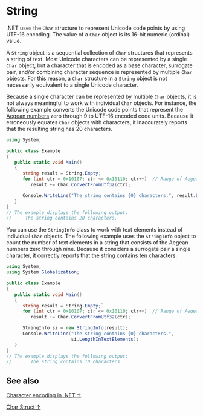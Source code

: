 # String

.NET uses the `Char` structure to represent Unicode code points by using UTF-16 encoding. The value of a `Char` object is its 16-bit numeric (ordinal) value.

A `String` object is a sequential collection of `Char` structures that represents a string of text. Most Unicode characters can be represented by a single `Char` object, but a character that is encoded as a base character, surrogate pair, and/or combining character sequence is represented by multiple `Char` objects. For this reason, a `Char` structure in a `String` object is not necessarily equivalent to a single Unicode character.

Because a single character can be represented by multiple `Char` objects, it is not always meaningful to work with individual `Char` objects. For instance, the following example converts the Unicode code points that represent the [Aegean numbers](https://en.wikipedia.org/wiki/Aegean_numerals) zero through 9 to UTF-16 encoded code units. Because it erroneously equates `Char` objects with characters, it inaccurately reports that the resulting string has 20 characters.

```csharp
using System;

public class Example
{
   public static void Main()
   {
      string result = String.Empty;
      for (int ctr = 0x10107; ctr <= 0x10110; ctr++)  // Range of Aegean numbers.
         result += Char.ConvertFromUtf32(ctr);

      Console.WriteLine("The string contains {0} characters.", result.Length);
   }
}
// The example displays the following output:
//     The string contains 20 characters.
```

You can use the `StringInfo` class to work with text elements instead of individual `Char` objects. The following example uses the `StringInfo` object to count the number of text elements in a string that consists of the Aegean numbers zero through nine. Because it considers a surrogate pair a single character, it correctly reports that the string contains ten characters.

```csharp
using System;
using System.Globalization;

public class Example
{
   public static void Main()
   {
      string result = String.Empty;`
      for (int ctr = 0x10107; ctr <= 0x10110; ctr++)  // Range of Aegean numbers.
         result += Char.ConvertFromUtf32(ctr);

      StringInfo si = new StringInfo(result);
      Console.WriteLine("The string contains {0} characters.",
                        si.LengthInTextElements);
   }
}
// The example displays the following output:
//       The string contains 10 characters.
```

## See also

[Character encoding in .NET ↑](https://docs.microsoft.com/en-us/dotnet/standard/base-types/character-encoding-introduction)

[Char Struct ↑](https://docs.microsoft.com/en-us/dotnet/api/system.char)
